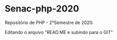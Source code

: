 # Senac-php-2020
Repositório de PHP - 2°Semestre de 2020.


Editando o arquivo "READ.ME e subindo para o GIT"